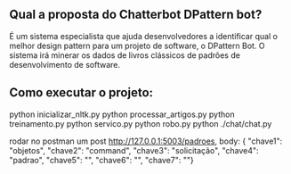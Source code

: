 ## Qual a proposta do Chatterbot DPattern bot?

É um sistema especialista que ajuda desenvolvedores a identificar qual o melhor design pattern para um projeto de software, o DPattern Bot. O sistema irá minerar os dados de livros clássicos de padrões de desenvolvimento de software.

## Como executar o projeto:

python inicializar_nltk.py
python processar_artigos.py
python treinamento.py
python servico.py
python robo.py
python ./chat/chat.py

rodar no postman um post http://127.0.0.1:5003/padroes, body:
{ "chave1": "objetos", "chave2": "command", "chave3": "solicitação", "chave4": "padrao", "chave5": "", "chave6": "", "chave7": ""}
